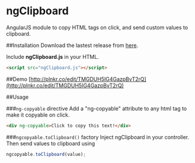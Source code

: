
# ngClipboard
AngularJS module to copy HTML tags on click, and send custom values to clipboard.

##Installation
Download the lastest release from [here](https://github.com/nico-val/ngClipboard/releases/lastest).

Include **ngClipboard.js** in your HTML.
```html
<script src="ngClipboard.js"></script>
```

##Demo
[http://plnkr.co/edit/TMGDUH5IG4GazpBvT2rQ](http://plnkr.co/edit/TMGDUH5IG4GazpBvT2rQ)

##Usage

###```ng-copyable``` directive
Add a "ng-copyable" attribute to any html tag to make it copyable on click.
```html
<div ng-copyable>Click to copy this text!</div>
```

###```ngcopyable.toClipboard()``` factory
Inject ngClipboard in your controller. Then send values to clipboard using
```javascript
ngcopyable.toClipboard(value);
```

